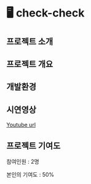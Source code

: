 # 🖥 check-check
## 프로젝트 소개

## 프로젝트 개요
## 개발환경
## 시연영상
[Youtube url](https://youtu.be/0cRU8s9MtRU)
## 프로젝트 기여도
참여인원 : 2명

본인의 기여도 : 50%
